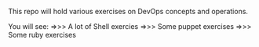 This repo will hold various exercises on DevOps concepts and operations.

You will see:
=>>> A lot of Shell exercies
=>>> Some puppet exercises
=>>> Some ruby exercises
